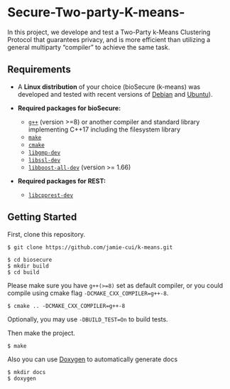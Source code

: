 # Secure-Two-party-K-means-
In this project,  we develope and test a Two-Party k-Means Clustering Protocol that guarantees privacy, and is more efficient than utilizing a general multiparty “compiler” to achieve the same task. 


## Requirements

* A **Linux distribution** of your choice (bioSecure (k-means) was developed and tested with recent versions of [Debian](https://www.debian.org/) and [Ubuntu](http://www.ubuntu.com/)).

* **Required packages for bioSecure:**
  * [`g++`](https://packages.debian.org/testing/g++) (version >=8)
    or another compiler and standard library implementing C++17 including the filesystem library
  * [`make`](https://packages.debian.org/testing/make)
  * [`cmake`](https://packages.debian.org/testing/cmake)
  * [`libgmp-dev`](https://packages.debian.org/testing/libgmp-dev)
  * [`libssl-dev`](https://packages.debian.org/testing/libssl-dev)
  * [`libboost-all-dev`](https://packages.debian.org/testing/libboost-all-dev) (version >= 1.66)
  
 * **Required packages for REST:**
     * [`libcpprest-dev`](https://github.com/Microsoft/cpprestsdk)

## Getting Started

First, clone this repository.

```
$ git clone https://github.com/jamie-cui/k-means.git
```
```
$ cd biosecure
$ mkdir build
$ cd build
```
Please make sure you have `g++(>=8)` set as default compiler, or you could compile using cmake flag `-DCMAKE_CXX_COMPILER=g++-8`.
```
$ cmake .. -DCMAKE_CXX_COMPILER=g++-8
```
Optionally, you may use `-DBUILD_TEST=On` to build tests.

Then make the project.
```
$ make
```
Also you can use [Doxygen](http://www.doxygen.nl/) to automatically generate docs
```
$ mkdir docs
$ doxygen